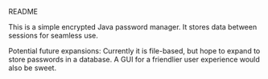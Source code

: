 README

This is a simple encrypted Java password manager.
It stores data between sessions for seamless use.

Potential future expansions:
Currently it is file-based, but hope to expand to store passwords in a database.
A GUI for a friendlier user experience would also be sweet.
